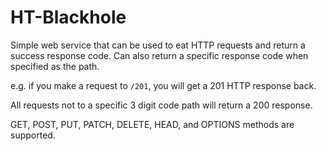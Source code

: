HT-Blackhole
============

Simple web service that can be used to eat HTTP requests and return a success response code. Can also return a specific response code when specified as the path.

e.g. if you make a request to `/201`, you will get a 201 HTTP response back.

All requests not to a specific 3 digit code path will return a 200 response.

GET, POST, PUT, PATCH, DELETE, HEAD, and OPTIONS methods are supported.


